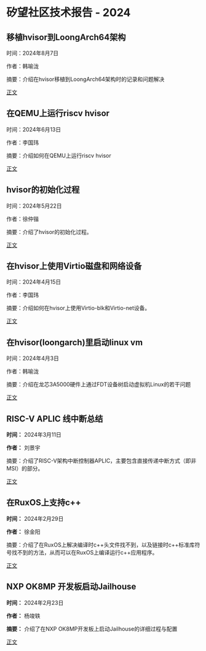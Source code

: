 # 矽望社区技术报告 - 2024

## 移植hvisor到LoongArch64架构

时间：2024年8月7日

作者：韩喻泷

摘要：介绍在hvisor移植到LoongArch64架构时的记录和问题解决

[正文](20240807_hvisor_loongarch64_port.md)

## 在QEMU上运行riscv hvisor

时间：2024年6月13日

作者：李国玮

摘要：介绍如何在QEMU上运行riscv hvisor

[正文](20240613_Run_riscv_hvisor.md)

## hvisor的初始化过程

时间：2024年5月22日

作者：徐仲锴

摘要：介绍了hvisor的初始化过程。

[正文](20240522_hvisor_initialization.md)

## 在hvisor上使用Virtio磁盘和网络设备

时间：2024年4月15日

作者：李国玮

摘要：介绍如何在hvisor上使用Virtio-blk和Virtio-net设备。

[正文](20240415_Virtio_devices_tutorial.md)

## 在hvisor(loongarch)里启动linux vm

时间：2024年4月3日

作者：韩喻泷

摘要：介绍在龙芯3A5000硬件上通过FDT设备树启动虚拟机Linux的若干问题

[正文](20240403_loongarch_linux.md)

## RISC-V APLIC 线中断总结

**时间：** 2024年3月11日

**作者：** 刘景宇

摘要：介绍了RISC-V架构中断控制器APLIC，主要包含直接传递中断方式（即非MSI）的部分。

[正文](20240311_APLIC.md)

## 在RuxOS上支持c++

**时间：** 2024年2月29日

**作者：** 徐金阳

摘要：介绍了在RuxOS上解决编译时c++头文件找不到，以及链接时c++标准库符号找不到的方法，从而可以在RuxOS上编译运行c++应用程序。

[正文](20240229_Support_c++_on_RuxOS.md)

## NXP OK8MP 开发板启动Jailhouse

**时间：** 2024年2月23日

**作者：** 杨竣轶

**摘要：** 介绍了在NXP OK8MP开发板上启动Jailhouse的详细过程与配置

[正文](20240223_NXP_Boot_Jailhouse_Tutorial.md)


